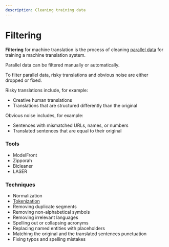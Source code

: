 ```yaml
---
description: Cleaning training data
---
```


# Filtering

**Filtering** for machine translation is the process of cleaning [parallel data](parallel-data.md) for training a machine translation system.

Parallel data can be filtered manually or automatically.

To filter parallel data, risky translations and obvious noise are either dropped or fixed.

Risky translations include, for example:

* Creative human translations
* Translations that are structured differently than the original

Obvious noise includes, for example:

* Sentences with mismatched URLs, names, or numbers
* Translated sentences that are equal to their original

### Tools

* ModelFront
* Zipporah
* Bicleaner
* LASER

### Techniques

* Normalization
* [Tokenization](customization/tokenization.md)
* Removing duplicate segments
* Removing non-alphabetical symbols
* Removing irrelevant languages
* Spelling out or collapsing acronyms
* Replacing named entities with placeholders
* Matching the original and the translated sentences punctuation
* Fixing typos and spelling mistakes
